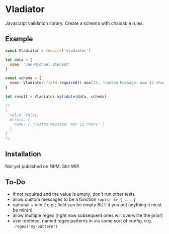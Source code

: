# Vladiator

Javascript validation library. Create a schema with chainable rules.

## Example

```js
const Vladiator = require('vladiator')

let data = {
  name: 'Jan-Michael Vincent'
}

const schema = {
  name: Vladiator.field.required().max(12, 'Custom Message: max 12 chars')
}

let result = Vladiator.validate(data, schema)

/*
{
  valid: false,
  errors: {
    name: [ 'Custom Message: max 12 chars' ]
  }
}
*/

```

## Installation

Not yet published on NPM. Still WIP.

## To-Do

- if not required and the value is empty, don't run other tests
- allow custom messages to be a function `(opts) => { ... }`
- optional + min ? e.g.; field can be empty BUT if you put anything it must be min(n)
- allow multiple regex (right now subsequent ones will overwrite the prior)
- user-defined, named regex patterns in via some sort of config, e.g. `.regex('my-pattern')`
